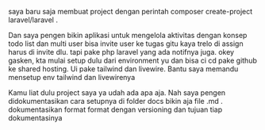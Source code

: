 saya baru saja membuat project dengan perintah
composer create-project laravel/laravel .

Dan saya pengen bikin aplikasi untuk mengelola aktivitas dengan konsep todo list dan multi user bisa invite user ke tugas gitu kaya trelo di assign harus di invite dlu. tapi pake php laravel yang ada notifnya juga. okey gasken, kta mulai setup dulu dari environment yu dan bisa ci cd pake github ke shared hosting. Ui pake tailwind dan livewire. Bantu saya memandu mensetup env tailwind dan livewirenya

Kamu liat dulu project saya ya udah ada apa aja. Nah saya pengen didokumentasikan cara setupnya di folder docs bikin aja file .md . dokumentasikan format format dengan versioning dan tujuan tiap dokumentasinya